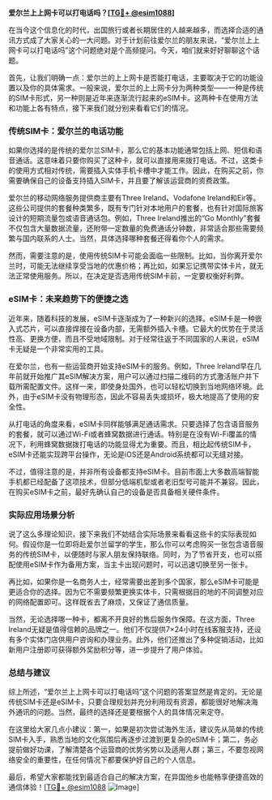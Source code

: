 **爱尔兰上上网卡可以打电话吗？[[TG💪+ @esim1088](https://t.me/s/esim1088)]**

在当今这个信息化的时代，出国旅行或者长期居住的人越来越多，而选择合适的通讯方式成了大家关心的一大问题。对于计划前往爱尔兰的朋友来说，“爱尔兰上上网卡可以打电话吗”这个问题绝对是个高频提问。今天，咱们就来好好聊聊这个话题。

首先，让我们明确一点：爱尔兰的上上网卡是否能打电话，主要取决于它的功能设置以及你的具体需求。一般来说，爱尔兰的上上网卡分为两种类型——一种是传统的SIM卡形式，另一种则是近年来逐渐流行起来的eSIM卡。这两种卡在使用方法和功能上各有特点，接下来我们就分别来看看它们的情况。

### 传统SIM卡：爱尔兰的电话功能

如果你选择的是传统的爱尔兰SIM卡，那么它的基本功能通常包括上网、短信和语音通话。这意味着只要你购买了这种卡，就可以直接用来拨打电话。不过，这类卡的使用方式相对传统，需要插入实体手机卡槽中才能工作。因此，在购买之前，你需要确保自己的设备支持插入SIM卡，并且要了解该运营商的资费政策。

爱尔兰的移动网络服务提供商主要有Three Ireland、Vodafone Ireland和Eir等。这些公司提供的套餐种类繁多，既有专门针对本地用户的套餐，也有针对国际旅客设计的短期流量包或语音通话包。例如，Three Ireland推出的“Go Monthly”套餐不仅包含大量数据流量，还附带一定数量的免费通话分钟数，非常适合那些需要频繁与国内联系的人士。当然，具体选择哪种套餐还得看你个人的需求。

然而，需要注意的是，使用传统SIM卡可能会面临一些限制。比如，当你离开爱尔兰时，可能无法继续享受当地的优惠价格；再比如，如果忘记携带实体卡片，就无法正常使用服务。所以，在决定是否选用传统SIM卡前，一定要权衡好利弊。

### eSIM卡：未来趋势下的便捷之选

近年来，随着科技的发展，eSIM卡逐渐成为了一种新兴的选择。eSIM卡是一种嵌入式芯片，可以直接焊接在设备内部，无需额外插入卡槽。它最大的优势在于灵活性高、更换方便，而且不受地域限制。对于经常往返于不同国家的人来说，eSIM卡无疑是一个非常实用的工具。

在爱尔兰，也有一些运营商开始支持eSIM卡的服务。例如，Three Ireland早在几年前就开始推广其eSIM解决方案，用户可以通过扫描二维码的方式激活账户并下载所需配置文件。这样一来，即使身处国外，也可以轻松切换到当地网络环境。此外，由于eSIM卡没有物理形态，因此不容易丢失或损坏，极大地提高了使用的安全性。

从打电话的角度来看，eSIM卡同样能够满足通话需求。只要选择了包含语音服务的套餐，就可以通过Wi-Fi或者蜂窝数据进行通话。特别是在没有Wi-Fi覆盖的情况下，利用蜂窝数据拨打电话的功能显得尤为重要。而且，相比起传统SIM卡，eSIM卡还能实现跨平台操作，无论是iOS还是Android系统都可以无缝对接。

不过，值得注意的是，并非所有设备都支持eSIM卡。目前市面上大多数高端智能手机都已经配备了这项技术，但部分低端机型或者老旧型号可能并不兼容。因此，在购买eSIM卡之前，最好先确认自己的设备是否具备相关硬件条件。

### 实际应用场景分析

说了这么多理论知识，接下来我们不妨结合实际场景来看看这些卡的实际表现如何。假设你是一位即将赴爱尔兰留学的学生，那么你可以考虑购买一张包含语音服务的传统SIM卡，以便随时与家人朋友保持联络。同时，为了节省开支，也可以搭配使用eSIM卡作为备用方案，当主卡出现问题时，可以迅速切换至另一张卡。

再比如，如果你是一名商务人士，经常需要出差到多个国家，那么eSIM卡可能是更适合你的选择。因为它不需要频繁更换实体卡，只需根据目的地的不同调整对应的网络配置即可。这样既省去了麻烦，又保证了通信质量。

当然，无论选择哪一种卡，都离不开良好的售后服务作保障。在这方面，Three Ireland无疑是值得信赖的品牌之一。他们不仅提供7×24小时在线客服支持，还设有多个实体门店供用户咨询和办理业务。此外，他们还推出了多种促销活动，比如新用户注册即可获得额外奖励积分等，进一步提升了用户体验。

### 总结与建议

综上所述，“爱尔兰上上网卡可以打电话吗”这个问题的答案显然是肯定的。无论是传统SIM卡还是eSIM卡，只要合理规划并充分利用现有资源，都能很好地解决海外通讯的问题。当然，最终的选择还是要根据个人的具体情况来定夺。

在这里给大家几点小建议：第一，如果是初次尝试海外生活，建议先从简单的传统SIM卡入手，熟悉当地的文化氛围后再逐步过渡到更复杂的eSIM卡；第二，务必提前做好功课，了解清楚各个运营商的优势劣势以及适用人群；第三，不要忽视网络安全的重要性，在任何情况下都要保护好自己的个人信息。

最后，希望大家都能找到最适合自己的解决方案，在异国他乡也能畅享便捷高效的通信体验！[[TG💪+ @esim1088](https://t.me/s/esim1088) ![Image](https://i.postimg.cc/4NQfJmqS/Snipaste-2025-05-13-00-14-12.png)]